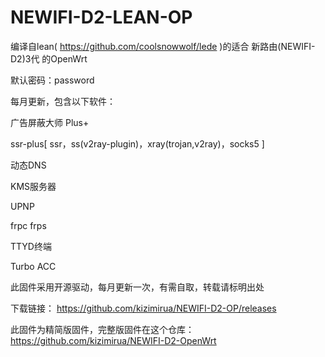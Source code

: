 # NEWIFI-D2-LEAN-OP
编译自lean( https://github.com/coolsnowwolf/lede )的适合 新路由(NEWIFI-D2)3代 的OpenWrt

默认密码：password

每月更新，包含以下软件：

广告屏蔽大师 Plus+

ssr-plus[ ssr，ss(v2ray-plugin)，xray(trojan,v2ray)，socks5 ]

动态DNS

KMS服务器

UPNP

frpc
frps

TTYD终端

Turbo ACC

此固件采用开源驱动，每月更新一次，有需自取，转载请标明出处

下载链接： https://github.com/kizimirua/NEWIFI-D2-OP/releases

此固件为精简版固件，完整版固件在这个仓库：https://github.com/kizimirua/NEWIFI-D2-OpenWrt
